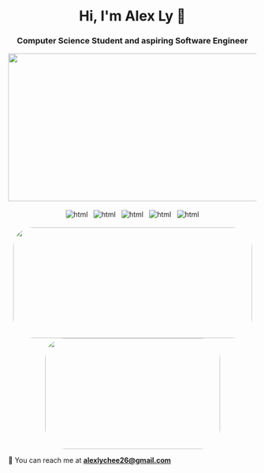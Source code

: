 
<h1 align="center">Hi, I'm Alex Ly 👋</h1>
<h3 align="center">Computer Science Student and aspiring Software Engineer</h3>

<p align="center">
  <img width="900" height="300" src="https://gifimage.net/wp-content/uploads/2017/09/animated-fight-gif-3.gif">
</p>

<p align="center">
<!--
<h3> I've worked with... <h3>
-->
<img src="https://img.shields.io/badge/c++-%2300599C.svg?style=for-the-badge&logo=c%2B%2B&logoColor=white" alt="html" style="vertical-align:top; margin:4px">
<img src="https://img.shields.io/badge/python-3670A0?style=for-the-badge&logo=python&logoColor=ffdd54" alt="html" style="vertical-align:top; margin:4px">
<img src="https://img.shields.io/badge/c%23-%23239120.svg?style=for-the-badge&logo=c-sharp&logoColor=white" alt="html" style="vertical-align:top; margin:4px">
<img src="https://img.shields.io/badge/-Game Dev-purple?style=for-the-badge&logoColor=lightgrey" alt="html" style="vertical-align:top; margin:4px">
<img src="https://img.shields.io/badge/unity-%23000000.svg?style=for-the-badge&logo=unity&logoColor=white" alt="html" style="vertical-align:top; margin:4px">
</p>

<p align="center">                
<img width="485" height="225" src="https://github-readme-stats.vercel.app/api?username=Alexlychee&show_icons=true&theme=merko&include_all_commits=true" style="border-radius:40px;">
<img width="355" height="225" src="https://github-readme-stats.vercel.app/api/top-langs/?username=Alexlychee&theme=merko&layout=compact" style="border-radius:40px;">
</p>
  
<div style="margin-bottom: 10px"> 
  
  <!--Projects
  <a>✔  Some of my projects are available </a>
  <a href="https://github.com/JustinStitt?tab=repositories"> here</a>
  -->
  <!--Resume
  <a>📄 Here's my </a>
  <a href="./media/resume.pdf">resumé</a>
  <img src="https://img.shields.io/badge/Updated-8--12--21-lightgrey?logoColor=red">
  -->
  <!--Email-->
  <a>📧 You can reach me at **alexlychee26@gmail.com**</a>
</div> 
